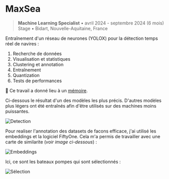# MaxSea

> **Machine Learning Specialist** • avril 2024 - septembre 2024 (6 mois)  
> Stage • Bidart, Nouvelle-Aquitaine, France

Entraînement d'un réseau de neurones (YOLOX) pour la détection temps réel de navires :

1. Recherche de données
2. Visualisation et statistiques
3. Clustering et annotation
4. Entraînement
5. Quantization
6. Tests de performances

📄 Ce travail a donné lieu à un [mémoire](/documents/memoire.pdf).

Ci-dessous le résultat d'un des modèles les plus précis. D'autres modèles plus légers ont été entraînés afin d'être utilisés sur des machines moins puissantes.

![Detection](/img/detected.png)

Pour realiser l'annotation des datasets de facons efficace, j'ai utilisé les embeddings et la logiciel FiftyOne. Cela m'a permis de travailler avec une carte de similarite (*voir image ci-dessous*) :

![Embeddings](/img/clustering_interface.png)

Ici, ce sont les bateaux pompes qui sont sélectionnés :

![Sélection](/img/bateaux_pompiers.png)